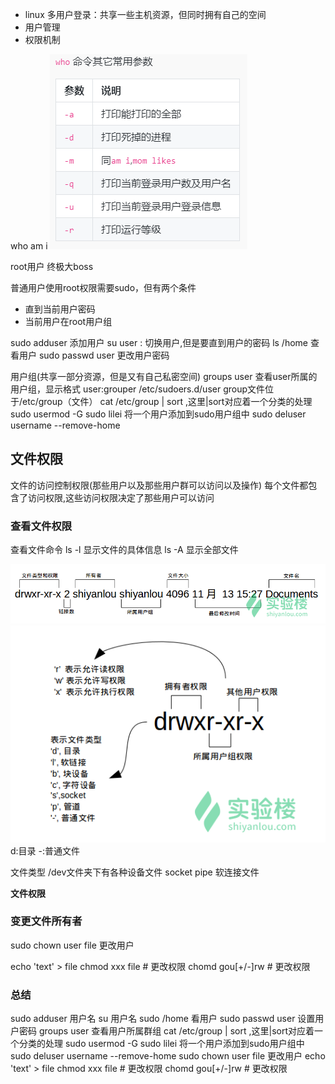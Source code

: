 - linux 多用户登录：共享一些主机资源，但同时拥有自己的空间
- 用户管理
- 权限机制

who am i
![](image/who_命令.png)

root用户 终极大boss

普通用户使用root权限需要sudo，但有两个条件
- 直到当前用户密码
- 当前用户在root用户组

sudo adduser 添加用户
su user : 切换用户,但是要直到用户的密码
ls /home 查看用户
sudo passwd user 更改用户密码

用户组(共享一部分资源，但是又有自己私密空间)
groups user 查看user所属的用户组，显示格式 user:grouper
/etc/sudoers.d/user
group文件位于/etc/group（文件）
cat /etc/group | sort ,这里|sort对应着一个分类的处理
sudo usermod -G sudo lilei 将一个用户添加到sudo用户组中
sudo deluser username --remove-home

## 文件权限
文件的访问控制权限(那些用户以及那些用户群可以访问以及操作)
每个文件都包含了访问权限,这些访问权限决定了那些用户可以访问

### 查看文件权限

查看文件命令
ls -l 显示文件的具体信息
ls -A 显示全部文件

![](image/文件权限1.png)
![](image/文件权限2.png)
d:目录
-:普通文件

文件类型
/dev文件夹下有各种设备文件
socket
pipe
软连接文件

**文件权限**

### 变更文件所有者
sudo chown user file 更改用户

echo 'text' > file
chmod xxx file # 更改权限
chomd gou[+/-]rw # 更改权限



### 总结
sudo adduser 用户名
su 用户名
sudo /home 看用户
sudo passwd user 设置用户密码
groups user 查看用户所属群组
cat /etc/group | sort ,这里|sort对应着一个分类的处理
sudo usermod -G sudo lilei 将一个用户添加到sudo用户组中
sudo deluser username --remove-home
sudo chown user file 更改用户
echo 'text' > file
chmod xxx file # 更改权限
chomd gou[+/-]rw # 更改权限
